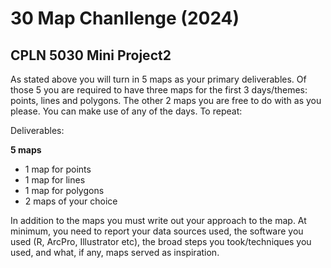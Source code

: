 # 30 Map Chanllenge (2024)

## CPLN 5030 Mini Project2
As stated above you will turn in 5 maps as your primary deliverables. Of those 5 you are required to have three maps for the first 3 days/themes: points, lines and polygons. The other 2 maps you are free to do with as you please. You can make use of any of the days. To repeat:

Deliverables:

**5 maps**

- 1 map for points
- 1 map for lines
- 1 map for polygons
- 2 maps of your choice

In addition to the maps you must write out your approach to the map. At minimum, you need to report your data sources used, the software you used (R, ArcPro, Illustrator etc), the broad steps you took/techniques you used, and what, if any, maps served as inspiration.



